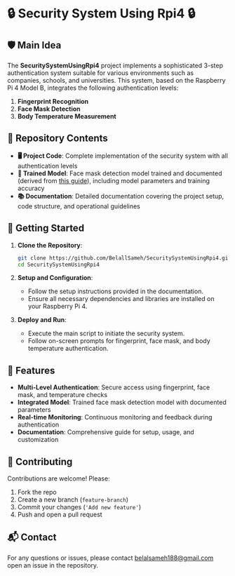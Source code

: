# 🔒 Security System Using Rpi4 🔒

## 🛡️ Main Idea

The **SecuritySystemUsingRpi4** project implements a sophisticated 3-step authentication system suitable for various environments such as companies, schools, and universities. This system, based on the Raspberry Pi 4 Model B, integrates the following authentication levels:

1. **Fingerprint Recognition**
2. **Face Mask Detection**
3. **Body Temperature Measurement**

## 📂 Repository Contents

- **🖥️ Project Code**: Complete implementation of the security system with all authentication levels
- **👤 Trained Model**: Face mask detection model trained and documented (derived from [this guide](https://www.tomshardware.com/how-to/raspberry-pi-face-mask-detector)), including model parameters and training accuracy
- **📚 Documentation**: Detailed documentation covering the project setup, code structure, and operational guidelines

## 🚀 Getting Started

1. **Clone the Repository**:
    ```bash
    git clone https://github.com/BelallSameh/SecuritySystemUsingRpi4.git
    cd SecuritySystemUsingRpi4
    ```

2. **Setup and Configuration**:
    - Follow the setup instructions provided in the documentation.
    - Ensure all necessary dependencies and libraries are installed on your Raspberry Pi 4.

3. **Deploy and Run**:
    - Execute the main script to initiate the security system.
    - Follow on-screen prompts for fingerprint, face mask, and body temperature authentication.

## 🌟 Features

- **Multi-Level Authentication**: Secure access using fingerprint, face mask, and temperature checks
- **Integrated Model**: Trained face mask detection model with documented parameters
- **Real-time Monitoring**: Continuous monitoring and feedback during authentication
- **Documentation**: Comprehensive guide for setup, usage, and customization

## 🤝 Contributing

Contributions are welcome! Please:
1. Fork the repo
2. Create a new branch (`feature-branch`)
3. Commit your changes (`'Add new feature'`)
4. Push and open a pull request

## 📬 Contact

For any questions or issues, please contact belalsameh188@gmail.com open an issue in the repository.
